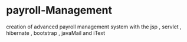 # payroll-Management
creation of advanced  payroll management system with the jsp , servlet , hibernate , bootstrap , javaMail and iText 
